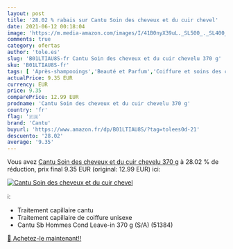 ```yaml
---
layout: post
title: '28.02 % rabais sur Cantu Soin des cheveux et du cuir chevel'
date: 2021-06-12 00:18:04
image: 'https://m.media-amazon.com/images/I/41B0nyX39uL._SL500_._SL400_.jpg'
comments: true
category: ofertas
author: 'tole.es'
slug: 'B01LTIAU8S-fr Cantu Soin des cheveux et du cuir chevelu 370 g'
sku: 'B01LTIAU8S-fr'
tags: [ 'Après-shampooings','Beauté et Parfum','Coiffure et soins des cheveux','Soins des cheveux','cantu', ]
actualPrice: 9.35 EUR
currency: EUR
price: 9.35
comparePrice: 12.99 EUR
prodname: 'Cantu Soin des cheveux et du cuir chevelu 370 g'
country: 'fr'
flag: '🇫🇷'
brand: 'Cantu'
buyurl: 'https://www.amazon.fr/dp/B01LTIAU8S/?tag=tolees0d-21'
descuento: '28.02'
average: '9.35'
---
```


Vous avez [Cantu Soin des cheveux et du cuir chevelu 370 g](https://www.amazon.fr/dp/B01LTIAU8S/?tag=tolees0d-21)  à  28.02 % de réduction, prix final  9.35 EUR (original: 12.99 EUR) ici:

[![Cantu Soin des cheveux et du cuir chevel](https://m.media-amazon.com/images/I/41B0nyX39uL._SL500_._SL400_.jpg)](https://www.amazon.fr/dp/B01LTIAU8S/?tag=tolees0d-21)

ℹ️:

- Traitement capillaire cantu
- Traitement capillaire de coiffure unisexe
- Cantu Sb Hommes Cond Leave-in 370 g (S/A) (51384)

[🛒 Achetez-le maintenant!!](https://www.amazon.fr/dp/B01LTIAU8S/?tag=tolees0d-21)
